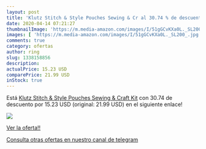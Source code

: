 ```yaml
---
layout: post
title: 'Klutz Stitch & Style Pouches Sewing & Cr al 30.74 % de descuento'
date: 2020-04-14 07:21:27
thumbnailImage: 'https://m.media-amazon.com/images/I/51gGCvKXa0L._SL200_.jpg'
images: [ 'https://m.media-amazon.com/images/I/51gGCvKXa0L._SL200_.jpg' ]
comments: true
category: ofertas
author: ring
slug: 1338158856
description:
actualPrice: 15.23 USD
comparePrice: 21.99 USD
inStock: true
---
```


Está [Klutz Stitch & Style Pouches Sewing & Craft Kit](https://www.amazon.com/dp/1338158856/?tag=redken08-20) con 30.74 de descuento por 15.23 USD (original: 21.99 USD) en el siguiente enlace!

[![](https://m.media-amazon.com/images/I/51gGCvKXa0L._SL200_.jpg)](https://www.amazon.com/dp/1338158856/?tag=redken08-20)

[Ver la oferta!!](https://www.amazon.com/dp/1338158856/?tag=redken08-20)

[Consulta otras ofertas en nuestro canal de telegram](https://t.me/s/ofertas25)
